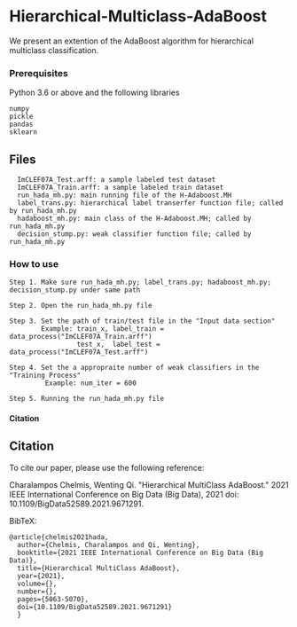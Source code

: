 # Hierarchical-Multiclass-AdaBoost

We present an extention of the AdaBoost algorithm for hierarchical multiclass classification.

### Prerequisites
Python 3.6 or above and the following libraries
```
numpy
pickle
pandas
sklearn
```

## Files
``` 
  ImCLEF07A_Test.arff: a sample labeled test dataset
  ImCLEF07A_Train.arff: a sample labeled train dataset
  run_hada_mh.py: main running file of the H-Adaboost.MH
  label_trans.py: hierarchical label transerfer function file; called by run_hada_mh.py
  hadaboost_mh.py: main class of the H-Adaboost.MH; called by run_hada_mh.py
  decision_stump.py: weak classifier function file; called by run_hada_mh.py
```

### How to use
```
Step 1. Make sure run_hada_mh.py; label_trans.py; hadaboost_mh.py; decision_stump.py under same path

Step 2. Open the run_hada_mh.py file

Step 3. Set the path of train/test file in the "Input data section"
        Example: train_x, label_train = data_process("ImCLEF07A_Train.arff")
                 test_x,  label_test = data_process("ImCLEF07A_Test.arff")    

Step 4. Set the a appropraite number of weak classifiers in the "Training Process"
         Example: num_iter = 600

Step 5. Running the run_hada_mh.py file
```

#### Citation
## Citation
To cite our paper, please use the following reference:

Charalampos Chelmis, Wenting Qi. "Hierarchical MultiClass AdaBoost." 2021 IEEE International Conference on Big Data (Big Data), 2021 doi: 10.1109/BigData52589.2021.9671291.

BibTeX:
``` 
@article{chelmis2021hada, 
  author={Chelmis, Charalampos and Qi, Wenting},
  booktitle={2021 IEEE International Conference on Big Data (Big Data)}, 
  title={Hierarchical MultiClass AdaBoost}, 
  year={2021},
  volume={},
  number={},
  pages={5063-5070},
  doi={10.1109/BigData52589.2021.9671291}
  }
```
